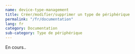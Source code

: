```yaml
---
name: device-type-management
title: Créer/modifier/supprimer un type de périphérique
permalink: "/fr/documentation"
lang: fr
category: Documentation
sub-category: Type de périphérique
---
```


En cours..